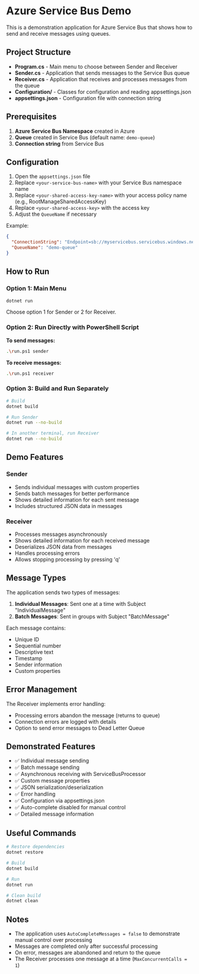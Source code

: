 # Azure Service Bus Demo

This is a demonstration application for Azure Service Bus that shows how to send and receive messages using queues.

## Project Structure

- **Program.cs** - Main menu to choose between Sender and Receiver
- **Sender.cs** - Application that sends messages to the Service Bus queue
- **Receiver.cs** - Application that receives and processes messages from the queue
- **Configuration/** - Classes for configuration and reading appsettings.json
- **appsettings.json** - Configuration file with connection string

## Prerequisites

1. **Azure Service Bus Namespace** created in Azure
2. **Queue** created in Service Bus (default name: `demo-queue`)
3. **Connection string** from Service Bus

## Configuration

1. Open the `appsettings.json` file
2. Replace `<your-service-bus-name>` with your Service Bus namespace name
3. Replace `<your-shared-access-key-name>` with your access policy name (e.g., RootManageSharedAccessKey)
4. Replace `<your-shared-access-key>` with the access key
5. Adjust the `QueueName` if necessary

Example:
```json
{
  "ConnectionString": "Endpoint=sb://myservicebus.servicebus.windows.net/;SharedAccessKeyName=RootManageSharedAccessKey;SharedAccessKey=youraccesskey==",
  "QueueName": "demo-queue"
}
```

## How to Run

### Option 1: Main Menu
```bash
dotnet run
```
Choose option 1 for Sender or 2 for Receiver.

### Option 2: Run Directly with PowerShell Script

**To send messages:**
```bash
.\run.ps1 sender
```

**To receive messages:**
```bash
.\run.ps1 receiver
```

### Option 3: Build and Run Separately

```bash
# Build
dotnet build

# Run Sender
dotnet run --no-build

# In another terminal, run Receiver
dotnet run --no-build
```

## Demo Features

### Sender
- Sends individual messages with custom properties
- Sends batch messages for better performance
- Shows detailed information for each sent message
- Includes structured JSON data in messages

### Receiver
- Processes messages asynchronously
- Shows detailed information for each received message
- Deserializes JSON data from messages
- Handles processing errors
- Allows stopping processing by pressing 'q'

## Message Types

The application sends two types of messages:

1. **Individual Messages**: Sent one at a time with Subject "IndividualMessage"
2. **Batch Messages**: Sent in groups with Subject "BatchMessage"

Each message contains:
- Unique ID
- Sequential number
- Descriptive text
- Timestamp
- Sender information
- Custom properties

## Error Management

The Receiver implements error handling:
- Processing errors abandon the message (returns to queue)
- Connection errors are logged with details
- Option to send error messages to Dead Letter Queue

## Demonstrated Features

- ✅ Individual message sending
- ✅ Batch message sending
- ✅ Asynchronous receiving with ServiceBusProcessor
- ✅ Custom message properties
- ✅ JSON serialization/deserialization
- ✅ Error handling
- ✅ Configuration via appsettings.json
- ✅ Auto-complete disabled for manual control
- ✅ Detailed message information

## Useful Commands

```bash
# Restore dependencies
dotnet restore

# Build
dotnet build

# Run
dotnet run

# Clean build
dotnet clean
```

## Notes

- The application uses `AutoCompleteMessages = false` to demonstrate manual control over processing
- Messages are completed only after successful processing
- On error, messages are abandoned and return to the queue
- The Receiver processes one message at a time (`MaxConcurrentCalls = 1`)
